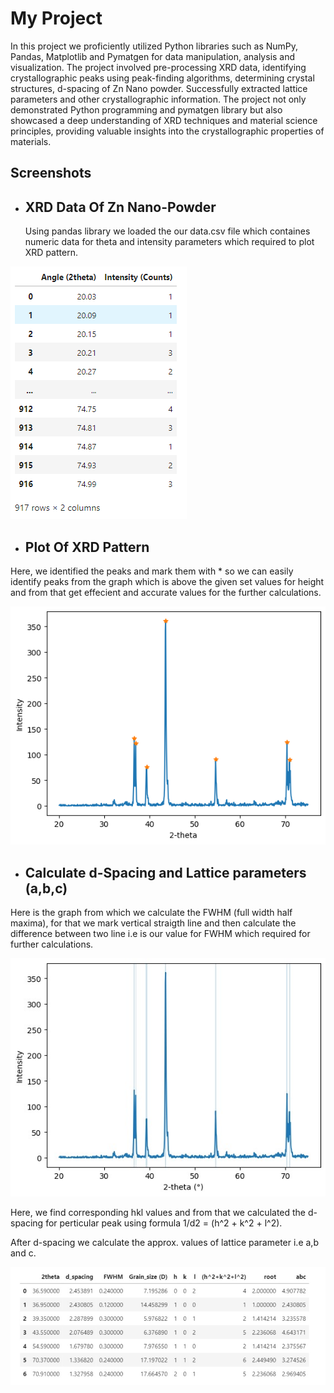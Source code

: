 # My Project

 <p> In this project we proficiently utilized Python libraries such as NumPy, Pandas, Matplotlib and Pymatgen for data
manipulation, analysis and visualization. The project involved pre-processing XRD data, identifying
crystallographic peaks using peak-finding algorithms, determining crystal structures, d-spacing of Zn Nano powder.
Successfully extracted lattice parameters and other crystallographic information. The project not only demonstrated
Python programming and pymatgen library but also showcased a deep understanding of XRD techniques and
material science principles, providing valuable insights into the crystallographic properties of materials.</p>

## Screenshots
- ## XRD Data Of Zn Nano-Powder
  <p>Using pandas library we loaded the our data.csv file which containes numeric data for theta and intensity parameters which required to plot XRD pattern.</p>
  
![DATA](https://github.com/dipakkhedkar1104/-python-XRD-Data-Analysis/blob/main/image.png)

- ## Plot Of XRD Pattern
 <p> Here, we identified the peaks and mark them with * so we can easily identify peaks from the graph which is above the given set values for height and from that get effecient and accurate values for the further calculations.</p>
 
![Plot1](https://github.com/dipakkhedkar1104/-python-XRD-Data-Analysis/blob/main/Images/image.png)

- ## Calculate d-Spacing and Lattice parameters (a,b,c)
 <p> Here is the graph from which we calculate the FWHM (full width half maxima), for that we mark vertical straigth line and then calculate the difference between two line i.e is our value for FWHM which required for further calculations.</p>
 
 ![Plot1](https://github.com/dipakkhedkar1104/-python-XRD-Data-Analysis/blob/main/Images/fwhm_plot.jpg)
 
 <p> Here, we find corresponding hkl values and from that we calculated the d-spacing for perticular peak using formula 1/d2 = (h^2 + k^2 + l^2).</p>
 <p> After d-spacing we calculate the approx. values of lattice parameter i.e a,b and c. </p>
 
![Plot1](https://github.com/dipakkhedkar1104/-python-XRD-Data-Analysis/blob/main/Images/FWHM_Grain_size_abc.jpg)

